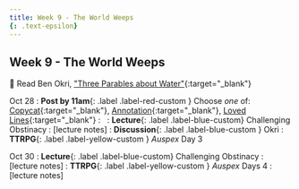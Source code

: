 ```yaml
---
title: Week 9 - The World Weeps
{: .text-epsilon}
---
```


## Week 9 - The World Weeps

📖 Read Ben Okri, ["Three Parables about Water"](/ws297y/assets/pdfs/okri_three_parables_about_water.pdf){:target="_blank"}

Oct 28
: **Post by 11am**{: .label .label-red-custom } Choose *one* of: [Copycat](https://visforvali.github.io/ws297y/prompts/#copycat){:target="_blank"}, [Annotation](https://visforvali.github.io/ws297y/prompts/#annotation){:target="_blank"}, [Loved Lines](https://visforvali.github.io/ws297y/prompts/#loved-lines){:target="_blank"}
  : &nbsp;
: **Lecture**{: .label .label-blue-custom} Challenging Obstinacy
  : [lecture notes]
: **Discussion**{: .label .label-blue-custom } Okri
: **TTRPG**{: .label .label-yellow-custom } *Auspex* Day 3

Oct 30
: **Lecture**{: .label .label-blue-custom} Challenging Obstinacy
  : [lecture notes]
: **TTRPG**{: .label .label-yellow-custom } *Auspex* Days 4
  : [lecture notes]